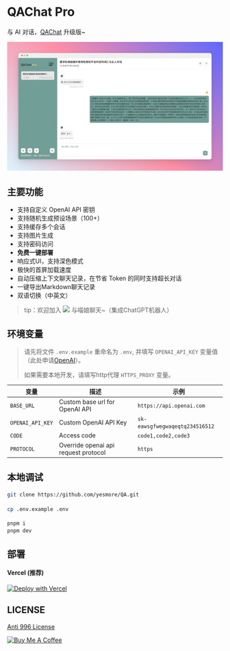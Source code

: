 # QAChat Pro

与 AI 对话，[QAChat](https://github.com/gcloudlab/QA) 升级版~

![预览](./static/cover.png)

</div>

## 主要功能

- 支持自定义 OpenAI API 密钥
- 支持随机生成预设场景（100+）
- 支持缓存多个会话
- 支持图片生成
- 支持密码访问
- **免费一键部署**
- 响应式UI，支持深色模式
- 极快的首屏加载速度
- 自动压缩上下文聊天记录，在节省 Token 的同时支持超长对话
- 一键导出Markdown聊天记录
- 双语切换（中英文）

> tip：欢迎加入 <a href='https://t.me/yesmore_cc'><img src='https://img.shields.io/badge/-Juiçe的秘密基地-fff?logo=Telegram'/></a> 与喵娘聊天~（集成ChatGPT机器人）


## 环境变量

> 请先将文件 `.env.example` 重命名为 `.env`, 并填写 `OPENAI_API_KEY` 变量值（此处申请[OpenAI](https://platform.openai.com/account/api-keys)）。
> 
> 如果需要本地开发，请填写http代理 `HTTPS_PROXY` 变量。


| 变量             | 描述                                 | 示例                           |
| ---------------- | ------------------------------------ | ------------------------------ |
| `BASE_URL`       | Custom base url for OpenAI API       | `https://api.openai.com`       |
| `OPENAI_API_KEY` | Custom OpenAI API Key                | `sk-eawsgfwegwaqeqtq234516512` |
| `CODE`           | Access code                          | `code1,code2,code3`            |
| `PROTOCOL`       | Override openai api request protocol | `https`                        |

## 本地调试

```bash
git clone https://github.com/yesmore/QA.git

cp .env.example .env

pnpm i
pnpm dev
```

## 部署

#### Vercel (推荐)

[![Deploy with Vercel](https://vercel.com/button)](https://vercel.com/new/clone?repository-url=https%3A%2F%2Fgithub.com%2Fyesmore%2FQApro&env=OPENAI_API_KEY&envDescription=OpenAI%20API%20Key&envLink=https%3A%2F%2Fplatform.openai.com%2Faccount%2Fapi-keys)


## LICENSE

[Anti 996 License](https://github.com/kattgu7/Anti-996-License/blob/master/LICENSE_CN_EN)

<a href="https://www.buymeacoffee.com/yesmore/gallery" target="_blank"><img src="https://cdn.buymeacoffee.com/buttons/v2/default-yellow.png" alt="Buy Me A Coffee" style="height: 60px !important;width: 217px !important;" ></a>